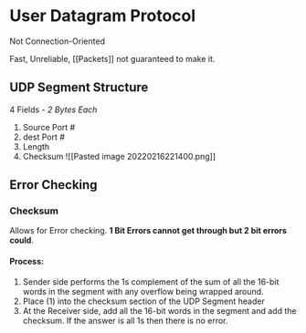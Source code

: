 # User Datagram Protocol
Not Connection-Oriented

Fast, Unreliable, [[Packets]] not guaranteed to make it.

## UDP Segment Structure
4 Fields - *2 Bytes Each*
1. Source Port #
2. dest Port #
3. Length
4. Checksum
![[Pasted image 20220216221400.png]]

## Error Checking
### Checksum
Allows for Error checking.
**1 Bit Errors cannot get through but 2 bit errors could**.

#### Process:
1. Sender side performs the 1s complement of the sum of all the 16-bit words in the segment with any overflow being wrapped around.
2. Place (1) into the checksum section of the UDP Segment header
3. At the Receiver side, add all the 16-bit words in the segment and add the checksum. If the answer is all 1s then there is no error. 

